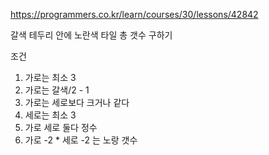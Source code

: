 https://programmers.co.kr/learn/courses/30/lessons/42842

갈색 테두리 안에 노란색 타일 총 갯수 구하기

조건
1. 가로는 최소 3
2. 가로는 갈색/2 - 1
3. 가로는 세로보다 크거나 같다
4. 세로는 최소 3
5. 가로 세로 둘다 정수
6. 가로 -2 * 세로 -2 는 노랑 갯수
